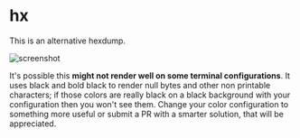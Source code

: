 
# hx

This is an alternative hexdump.

![screenshot](http://i.imgur.com/ehlyBQs.png)

It's possible this **might not render well on some terminal configurations**. It
uses black and bold black to render null bytes and other non printable
characters; if those colors are really black on a black background with your
configuration then you won't see them. Change your color configuration to
something more useful or submit a PR with a smarter solution, that will be
appreciated.

